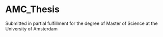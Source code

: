 # AMC_Thesis
Submitted in partial fulfillment for the degree of Master of Science at the University of Amsterdam
